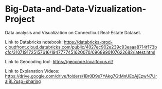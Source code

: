 # Big-Data-and-Data-Vizualization-Project
Data analysis and Visualization on Connecticut Real-Estate Dataset. 

Link to Databricks notebook:
https://databricks-prod-cloudfront.cloud.databricks.com/public/4027ec902e239c93eaaa8714f173bcfc/3107191725157616/1947777451620070/6968990107622682/latest.html

Link to Geocoding tool:
https://geocode.localfocus.nl/

Link to Explanation Videos:
https://drive.google.com/drive/folders/1Br0D9s7YAkg7GtMnUExAjEzwN7Uraj8L?usp=sharing
